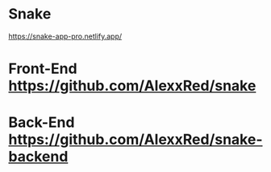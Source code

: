 # Snake
https://snake-app-pro.netlify.app/

# Front-End  https://github.com/AlexxRed/snake
# Back-End  https://github.com/AlexxRed/snake-backend
